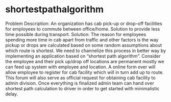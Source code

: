 shortestpathalgorithm
=====================

Problem Description: An organization has cab pick-up or drop-off facilities for employees to commute between office/home. Solution to provide less time possible during transport. Solution: The reason for employees spending more time in cab apart from traffic and other factors is the way pickup or drops are calculated based on some random assumptions about which route is shortest. We need to channelize this process in better way by implementing an application based on “shortest path algorithm”. Consider the employee and their pick up/drop off locations are permanent mostly we can feed up system with employee and location. A online form over will allow employee to register for cab facility which will in turn add up to route. This forum will also serve as official request for obtaining cab facility to admin division. Once everything is finalized admin team can hand over shortest path calculation to driver in order to get started with minimalistic delay.